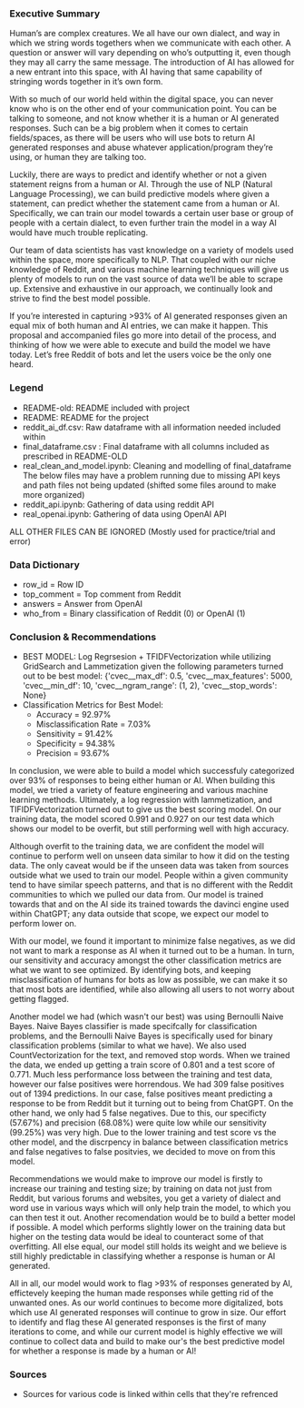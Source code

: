 ### Executive Summary
Human’s are complex creatures. We all have our own dialect, and way in which we string words togethers when we communicate with each other. A question or answer will vary depending on who’s outputting it, even though they may all carry the same message. The introduction of AI has allowed for a new entrant into this space, with AI having that same capability of stringing words together in it’s own form. 

With so much of our world held within the digital space, you can never know who is on the other end of your communication point. You can be talking to someone, and not know whether it is a human or AI generated responses. Such can be a big problem when it comes to certain fields/spaces, as there will be users who will use bots to return AI generated responses and abuse whatever application/program they’re using, or human they are talking too. 

Luckily, there are ways to predict and identify whether or not a given statement reigns from a human or AI. Through the use of NLP (Natural Language Processing), we can build predictive models where given a statement, can predict whether the statement came from a human or AI. Specifically, we can train our model towards a certain user base or group of people with a certain dialect, to even further train the model in a way AI would have much trouble replicating. 

Our team of data scientists has vast knowledge on a variety of models used within the space, more specifically to NLP. That coupled with our niche knowledge of Reddit, and various machine learning techniques will give us plenty of models to run on the vast source of data we’ll be able to scrape up. Extensive and exhaustive in our approach, we continually look and strive to find the best model possible. 

If you’re interested in capturing >93% of AI generated responses given an equal mix of both human and AI entries, we can make it happen. This proposal and accompanied files go more into detail of the process, and thinking of how we were able to execute and build the model we have today. Let’s free Reddit of bots and let the users voice be the only one heard. 

### Legend
- README-old: README included with project
- README: README for the project
- reddit_ai_df.csv: Raw dataframe with all information needed included within
- final_dataframe.csv : Final dataframe with all columns included as prescribed in README-OLD
- real_clean_and_model.ipynb: Cleaning and modelling of final_dataframe
The below files may have a problem running due to missing API keys and path files not being updated (shifted some files around to make more organized)
- reddit_api.ipynb: Gathering of data using reddit API
- real_openai.ipynb: Gathering of data using OpenAI API

ALL OTHER FILES CAN BE IGNORED (Mostly used for practice/trial and error)

### Data Dictionary
- row_id = Row ID
- top_comment = Top comment from Reddit
- answers = Answer from OpenAI
- who_from = Binary classification of Reddit (0) or OpenAI (1)

### Conclusion & Recommendations
- BEST MODEL: Log Regrsesion + TFIDFVectorization while utilizing GridSearch and Lammetization given the following parameters turned out to be best model:
    {'cvec__max_df': 0.5,
     'cvec__max_features': 5000,
     'cvec__min_df': 10,
     'cvec__ngram_range': (1, 2),
     'cvec__stop_words': None}
- Classification Metrics for Best Model:
    - Accuracy = 92.97%
    - Misclassification Rate =	  7.03%
    - Sensitivity = 		91.42%
    - Specificity = 		94.38%
    - Precision = 		93.67%


In conclusion, we were able to build a model which successfuly categorized over 93% of responses to being either human or AI. When building this model, we tried a variety of feature engineering and various machine learning methods. Ultimately, a log regression with lammetization, and TIFIDFVectorization turned out to give us the best scoring model. On our training data, the model scored 0.991 and 0.927 on our test data which shows our model to be overfit, but still performing well with high accuracy. 

Although overfit to the training data, we are confident the model will continue to perform well on unseen data similar to how it did on the testing data. The only caveat would be if the unseen data was taken from sources outside what we used to train our model. People within a given community tend to have similar speech patterns, and that is no different with the Reddit communities to which we pulled our data from. Our model is trained towards that and on the AI side its trained towards the davinci engine used within ChatGPT; any data outside that scope, we expect our model to perform lower on.

With our model, we found it important to minimize false negatives, as we did not want to mark a response as AI when it turned out to be a human. In turn, our sensitivity and accuracy amongst the other classification metrics are what we want to see optimized. By identifying bots, and keeping misclassification of humans for bots as low as possible, we can make it so that most bots are identified, while also allowing all users to not worry about getting flagged. 

Another model we had (which wasn't our best) was using Bernoulli Naive Bayes. Naive Bayes classifier is made specifcally for classification problems, and the Bernoulli Naive Bayes is specifically used for binary classification problems (similar to what we have). We also used CountVectorization for the text, and removed stop words. When we trained the data, we ended up getting a train score of 0.801 and a test score of 0.771. Much less performance loss between the training and test data, however our false positives were horrendous. We had 309 false positives out of 1394 predictions. In our case, false positives meant predicting a response to be from Reddit but it turning out to being from ChatGPT. On the other hand, we only had 5 false negatives. Due to this, our specificty (57.67%) and precision (68.08%) were quite low while our sensitivity (99.25%) was very high. Due to the lower training and test score vs the other model, and the discrpency in balance between classification metrics and false negatives to false positvies, we decided to move on from this model. 

Recommendations we would make to improve our model is firstly to increase our training and testing size; by training on data not just from Reddit, but various forums and websites, you get a variety of dialect and word use in various ways which will only help train the model, to which you can then test it out. Another recomendation would be to build a better model if possible. A model which performs slightly lower on the training data but higher on the testing data would be ideal to counteract some of that overfitting. All else equal, our model still holds its weight and we believe is still highly predictable in classifying whether a response is human or AI generated. 

All in all, our model would work to flag >93% of responses generated by AI, effictevely keeping the human made responses while getting rid of the unwanted ones. As our world continues to become more digitalized, bots which use AI generated responses will continue to grow in size. Our effort to identify and flag these AI generated responses is the first of many iterations to come, and while our current model is highly effective we will continue to collect data and build to make our's the best predictive model for whether a response is made by a human or AI! 


   
### Sources
- Sources for various code is linked within cells that they're refrenced

